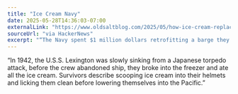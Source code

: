 ```yaml
---
title: "Ice Cream Navy"
date: 2025-05-28T14:36:03-07:00
externalLink: "https://www.oldsaltblog.com/2025/05/how-ice-cream-replaced-booze-in-the-us-navy-2/"
sourceUrl: "via HackerNews"
excerpt: "“The Navy spent $1 million dollars retrofitting a barge they got from the Army to allow it to produce 10 US gallons of ice cream every seven minutes, or approximately 500 US gal per shift”"
--- 
```


“In 1942, the U.S.S. Lexington was slowly sinking from a Japanese torpedo attack, before the crew abandoned ship, they broke into the freezer and ate all the ice cream. Survivors describe scooping ice cream into their helmets and licking them clean before lowering themselves into the Pacific.”